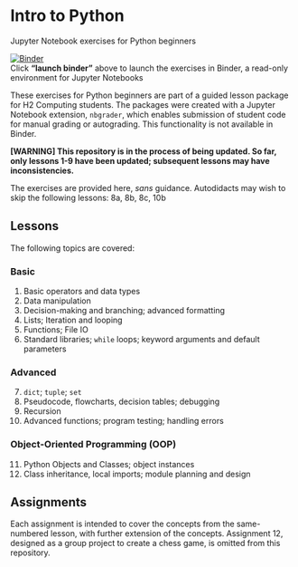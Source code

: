 # Intro to Python
Jupyter Notebook exercises for Python beginners

[![Binder](https://mybinder.org/badge_logo.svg)](https://mybinder.org/v2/gh/nyjc-computing/intro-to-python.git/HEAD)  
Click **“launch binder”** above to launch the exercises in Binder, a read-only environment for Jupyter Notebooks

These exercises for Python beginners are part of a guided lesson package for H2 Computing students. The packages were created with a Jupyter Notebook extension, `nbgrader`, which enables submission of student code for manual grading or autograding. This functionality is not available in Binder.

**[WARNING] This repository is in the process of being updated. So far, only lessons 1-9 have been updated; subsequent lessons may have inconsistencies.**

The exercises are provided here, *sans* guidance. Autodidacts may wish to skip the following lessons: 8a, 8b, 8c, 10b

## Lessons

The following topics are covered:

### Basic
1. Basic operators and data types
2. Data manipulation
3. Decision-making and branching; advanced formatting
4. Lists; Iteration and looping
5. Functions; File IO
6. Standard libraries; `while` loops; keyword arguments and default parameters

### Advanced
7. `dict`; `tuple`; `set`
8. Pseudocode, flowcharts, decision tables; debugging
9. Recursion
10. Advanced functions; program testing; handling errors

### Object-Oriented Programming (OOP)
11. Python Objects and Classes; object instances
12. Class inheritance, local imports; module planning and design

## Assignments

Each assignment is intended to cover the concepts from the same-numbered lesson, with further extension of the concepts. Assignment 12, designed as a group project to create a chess game, is omitted from this repository.
